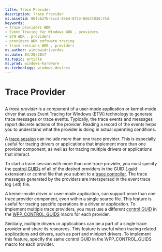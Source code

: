 ```yaml
---
title: Trace Provider
description: Trace Provider
ms.assetid: 06fcb37b-6cc3-4e64-8f53-86634836c7bd
keywords:
- trace providers WDK
- Event Tracing for Windows WDK , providers
- ETW WDK , providers
- providers WDK software tracing
- trace sessions WDK , providers
ms.author: windowsdriverdev
ms.date: 04/20/2017
ms.topic: article
ms.prod: windows-hardware
ms.technology: windows-devices
---
```


# Trace Provider


## <span id="ddk_trace_provider_tools"></span><span id="DDK_TRACE_PROVIDER_TOOLS"></span>


A *trace provider* is a component of a user-mode application or kernel-mode driver that uses Event Tracing for Windows (ETW) technology to generate trace messages or trace events. Typically, the trace events and messages report discrete actions of the provider. Reading a record of the events helps you to understand what the provider is doing in actual operating conditions.

A [trace session](trace-session.md) can include more than one trace provider. This is especially useful for tracing drivers or applications that implement more than one provider component, as well as for tracing multiple drivers or applications that interact.

To start a trace session with more than one trace provider, you must specify the [control GUIDs](control-guid.md) of all of the desired providers in the GUID (.guid extension) or control file that you submit to a [trace controller](trace-controller.md). The trace messages generated by the providers are interspersed in the event trace log (.etl) file.

A kernel-mode driver or user-mode application, can support more than one trace provider component, even within a single source file. This feature is useful for tracing specific operations in a driver or application. To implement multiple trace providers, you must use a different [control GUID](control-guid.md) in the [WPP\_CONTROL\_GUIDS](https://msdn.microsoft.com/library/windows/hardware/ff556186) macro for each provider.

Similarly, multiple drivers or applications can be a part of a single trace provider and share its resources. This feature is useful when tracing related applications and drivers, such as port and miniport drivers. To implement this feature, specify the same control GUID in the WPP\_CONTROL\_GUIDS macro for each provider.

 

 





